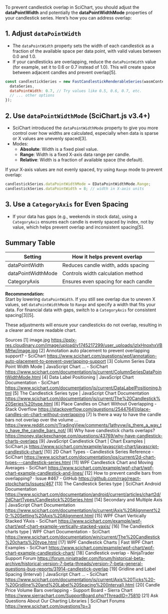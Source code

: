 To prevent candlestick overlap in SciChart, you should adjust the **dataPointWidth** and potentially the **dataPointWidthMode** properties of your candlestick series. Here’s how you can address overlap:

## 1. Adjust `dataPointWidth`

- The `dataPointWidth` property sets the width of each candlestick as a fraction of the available space per data point, with valid values between 0.0 and 1.0.
- If your candlesticks are overlapping, reduce the `dataPointWidth` value (for example, set it to 0.6 or 0.7 instead of 1.0). This will create space between adjacent candles and prevent overlap[5].

```javascript
const candlestickSeries = new FastCandlestickRenderableSeries(wasmContext, {
  dataSeries,
  dataPointWidth: 0.7, // Try values like 0.5, 0.6, 0.7, etc.
  // ... other options
});
```

## 2. Use `dataPointWidthMode` (SciChart.js v3.4+)

- SciChart introduced the `dataPointWidthMode` property to give you more control over how widths are calculated, especially when data is sparse or X values are unevenly spaced[3].
- Modes:
  - **Absolute**: Width is a fixed pixel value.
  - **Range**: Width is a fixed X-axis data range per candle.
  - **Relative**: Width is a fraction of available space (the default).

If your X-axis values are not evenly spaced, try using `Range` mode to prevent overlap:

```javascript
candlestickSeries.dataPointWidthMode = EDataPointWidthMode.Range;
candlestickSeries.dataPointWidth = 8; // width in X-axis units
```

## 3. Use a `CategoryAxis` for Even Spacing

- If your data has gaps (e.g., weekends in stock data), using a `CategoryAxis` ensures each candle is evenly spaced by index, not by value, which helps prevent overlap and inconsistent spacing[5].

## Summary Table

| Setting            | How it helps prevent overlap         |
| ------------------ | ------------------------------------ |
| dataPointWidth     | Reduces candle width, adds spacing   |
| dataPointWidthMode | Controls width calculation method    |
| CategoryAxis       | Ensures even spacing for each candle |

**Recommendation:**  
Start by lowering `dataPointWidth`. If you still see overlap due to uneven X values, set `dataPointWidthMode` to `Range` and specify a width that fits your data. For financial data with gaps, switch to a `CategoryAxis` for consistent spacing[3][5].

These adjustments will ensure your candlesticks do not overlap, resulting in a clearer and more readable chart.

Sources
[1] image.jpg https://pplx-res.cloudinary.com/image/upload/v1745217299/user_uploads/izlxHnoxhxVBMHw/image.jpg
[2] Annotation auto placement to prevent overlapping support? - SciChart https://www.scichart.com/questions/wpf/annotation-auto-placement-to-prevent-overlapping-support
[3] Column Series Data Point Width Mode | JavaScript Chart ... - SciChart https://www.scichart.com/documentation/js/current/ColumnSeriesDataPointWidthMode.html
[4] Data Label Positioning | JavaScript Chart Documentation - SciChart https://www.scichart.com/documentation/js/current/DataLabelPositioning.html
[5] The Candlestick Series type | JavaScript Chart Documentation https://www.scichart.com/documentation/js/current/The%20Candlestick%20Series%20type.html
[6] Place Candles on Chart Without Overlapping - Stack Overflow https://stackoverflow.com/questions/25447641/place-candles-on-chart-without-overlapping
[7] Is there a way to have the candle bars not overlap over the volume ... https://www.reddit.com/r/TradingView/comments/1athyvw/is_there_a_way_to_have_the_candle_bars_not/
[8] Why have candlestick charts overlaps? https://money.stackexchange.com/questions/43769/why-have-candlestick-charts-overlaps
[9] JavaScript Candlestick Chart | Chart Examples | SciChart.js https://www.scichart.com/example/javascript-chart/javascript-candlestick-chart/
[10] 2D Chart Types - Candlestick Series Reference - SciChart https://www.scichart.com/documentation/ios/current/2d-chart-types---candlestick-series.html
[11] WPF Candlestick Chart and Moving Averages - SciChart https://www.scichart.com/example/wpf-chart/wpf-chart-example-candlestick-and-lines/
[12] How to prevent candle bars from overlapping? · Issue #467 - GitHub https://github.com/rrag/react-stockcharts/issues/467
[13] The Candlestick Series type | SciChart Android Documentation https://www.scichart.com/documentation/android/current/articles/chart2d/2dChartTypes/Candlestick%20Series.html
[14] Secondary and Multiple Axis | JavaScript Chart Documentation https://www.scichart.com/documentation/js/current/Axis%20Alignment%20-%20Setting%20Axis%20Alignment.html
[15] WPF Chart Vertically Stacked YAxis - SciChart https://www.scichart.com/example/wpf-chart/wpf-chart-example-vertically-stacked-yaxis/
[16] The Candlestick charts type | WPF Chart Documentation - SciChart https://www.scichart.com/documentation/win/current/The%20Candlestick%20charts%20type.html
[17] WPF Candlestick Charts | Fast WPF Chart Examples - SciChart https://www.scichart.com/example/wpf-chart/wpf-chart-example-candlestick-chart/
[18] Candlestick overlap - NinjaTrader Support Forum https://forum.ninjatrader.com/forum/historical-beta-archive/historical-version-7-beta-threads/version-7-beta-general-questions-bug-reports/31914-candlestick-overlap
[19] Gridline and Label Spacing (Interval) | JavaScript Chart ... - SciChart https://www.scichart.com/documentation/js/current/Axis%20Ticks%20-%20Gridline%20and%20Label%20Spacing%20(Interval).html
[20] Candle Price Volume Bars overlapping - Support Board - Sierra Chart https://www.sierrachart.com/SupportBoard.php?ThreadID=75810
[21] Ask Questions About Our Charting Libraries | SciChart Forums https://www.scichart.com/questions?p=3
